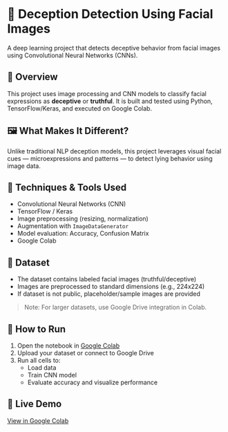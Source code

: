 # 🧠 Deception Detection Using Facial Images

A deep learning project that detects deceptive behavior from facial images using Convolutional Neural Networks (CNNs).

## 📌 Overview

This project uses image processing and CNN models to classify facial expressions as **deceptive** or **truthful**. It is built and tested using Python, TensorFlow/Keras, and executed on Google Colab.

## 🖼️ What Makes It Different?

Unlike traditional NLP deception models, this project leverages visual facial cues — microexpressions and patterns — to detect lying behavior using image data.

## 🔧 Techniques & Tools Used

- Convolutional Neural Networks (CNN)
- TensorFlow / Keras
- Image preprocessing (resizing, normalization)
- Augmentation with `ImageDataGenerator`
- Model evaluation: Accuracy, Confusion Matrix
- Google Colab

## 📂 Dataset

- The dataset contains labeled facial images (truthful/deceptive)
- Images are preprocessed to standard dimensions (e.g., 224x224)
- If dataset is not public, placeholder/sample images are provided

> Note: For larger datasets, use Google Drive integration in Colab.

## 🚀 How to Run

1. Open the notebook in [Google Colab](https://colab.research.google.com/)
2. Upload your dataset or connect to Google Drive
3. Run all cells to:
   - Load data
   - Train CNN model
   - Evaluate accuracy and visualize performance

## 🔗 Live Demo

[View in Google Colab](https://colab.research.google.com/drive/11lSiCOqWo-8lyaFj9BeJqFlqEQEdClwQ?usp=sharing)



